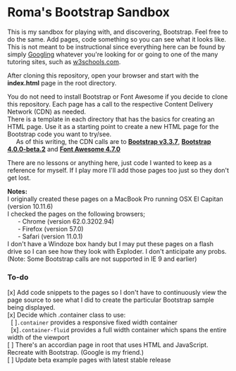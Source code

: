 # Roma's Bootstrap Sandbox

This is my sandbox for playing with, and discovering, Bootstrap. Feel free to do the same. Add pages, code something so you can see what it looks like. This is not meant to be instructional since everything here can be found by simply [Googling](https://google.com "Google is your friend") whatever you're looking for or going to one of the many tutoring sites, such as [w3schools.com](https://w3schools.com/bootstrap). 

After cloning this repository, open your browser and start with the **index.html** page in the root directory.<br>

You do not need to install Bootstrap or Font Awesome if you decide to clone this repository. Each page has a call to the respective Content Delivery Network (CDN) as needed.<br>
There is a template in each directory that has the basics for creating an HTML page. Use it as a starting point to create a new HTML page for the Bootstrap code you want to try/see.<br>
&nbsp; &nbsp; &nbsp;As of this writing, the CDN calls are to **[Bootstrap v3.3.7](https://getbootstrap.com/docs/3.3/getting-started/)**, **[Bootstrap 4.0.0-beta.2](https://getbootstrap.com/docs/4.0/getting-started/download/)** and **[Font Awesome 4.7.0](https://fontawesome.com/v4.7.0/get-started/)** <br>

There are no lessons or anything here, just code I wanted to keep as a reference for myself.  If I play more I'll add those pages too just so they don't get lost.  

**Notes:** <br>
I originally created these pages on a MacBook Pro running OSX El Capitan (version 10.11.6)<br>
I checked the pages on the following browsers;<br>
&nbsp; &nbsp; &nbsp; - Chrome (version 62.0.3202.94)<br>
&nbsp; &nbsp; &nbsp; - Firefox (version 57.0)<br>
&nbsp; &nbsp; &nbsp; - Safari (version 11.0.1)<br>
I don't have a Windoze box handy but I may put these pages on a flash drive so I can see how they look with Exploder.  I don't anticipate any probs. (Note: Some Bootstrap calls are not supported in IE 9 and earlier)

### To-do
[x] Add code snippets to the pages so I don't have to continuously view the page source to see what I did to create the particular Bootstrap sample being displayed.<br>
[x] Decide which .container class to use:<br>
&nbsp; [ ]<code>.container</code> provides a responsive fixed width container<br>
&nbsp; [x]<code>.container-fluid</code> provides a full width container which spans the entire width of the viewport<br>
[ ] There's an accordian page in root that uses HTML and JavaScript.  Recreate with Bootstrap.  (Google is my friend.)<br>
[ ] Update beta example pages with latest stable release<br>
